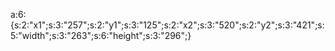 a:6:{s:2:"x1";s:3:"257";s:2:"y1";s:3:"125";s:2:"x2";s:3:"520";s:2:"y2";s:3:"421";s:5:"width";s:3:"263";s:6:"height";s:3:"296";}